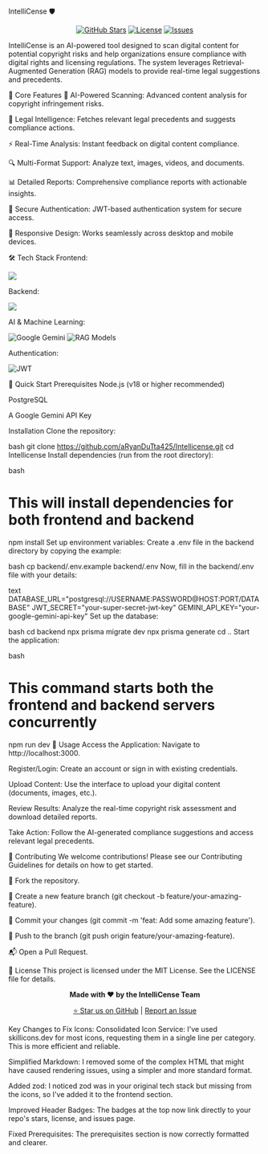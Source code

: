 IntelliCense 🛡️
<p align="center"> <a href="https://github.com/aRyanDuTta425/Intellicense/stargazers"><img src="https://img.shields.io/github/stars/aRyanDuTta425/Intellicense?style=for-the-badge&logo=github&color=FFC107" alt="GitHub Stars"/></a> <a href="https://github.com/aRyanDuTta425/Intellicense/blob/main/LICENSE"><img src="https://img.shields.io/github/license/aRyanDuTta425/Intellicense?style=for-the-badge&logo=opensourceinitiative&color=4CAF50" alt="License"/></a> <a href="https://github.com/aRyanDuTta425/Intellicense/issues"><img src="https://img.shields.io/github/issues/aRyanDuTta425/Intellicense?style=for-the-badge&logo=github&color=F44336" alt="Issues"/></a> </p>
IntelliCense is an AI-powered tool designed to scan digital content for potential copyright risks and help organizations ensure compliance with digital rights and licensing regulations. The system leverages Retrieval-Augmented Generation (RAG) models to provide real-time legal suggestions and precedents.

🌟 Core Features
🧠 AI-Powered Scanning: Advanced content analysis for copyright infringement risks.

📜 Legal Intelligence: Fetches relevant legal precedents and suggests compliance actions.

⚡ Real-Time Analysis: Instant feedback on digital content compliance.

🔍 Multi-Format Support: Analyze text, images, videos, and documents.

📊 Detailed Reports: Comprehensive compliance reports with actionable insights.

🔐 Secure Authentication: JWT-based authentication system for secure access.

📱 Responsive Design: Works seamlessly across desktop and mobile devices.

🛠️ Tech Stack
Frontend:

<p> <a href="https://skillicons.dev"> <img src="https://skillicons.dev/icons?i=react,ts,tailwind,html,css,zod" /> </a> </p>
Backend:

<p> <a href="https://skillicons.dev"> <img src="https://skillicons.dev/icons?i=nodejs,express,prisma,postgresql" /> </a> </p>
AI & Machine Learning:

<p> <img src="https://img.shields.io/badge/Google%20Gemini-8E75B2?style=for-the-badge&logo=googlegemini&logoColor=white" alt="Google Gemini"/> <img src="https://img.shields.io/badge/RAG%20Models-FF6B6B?style=for-the-badge&logo=robotframework&logoColor=white" alt="RAG Models"/> </p>
Authentication:

<p> <img src="https://img.shields.io/badge/JWT-000000?style=for-the-badge&logo=jsonwebtokens&logoColor=white" alt="JWT"/> </p>
🚀 Quick Start
Prerequisites
Node.js (v18 or higher recommended)

PostgreSQL

A Google Gemini API Key

Installation
Clone the repository:

bash
git clone https://github.com/aRyanDuTta425/Intellicense.git
cd Intellicense
Install dependencies (run from the root directory):

bash
# This will install dependencies for both frontend and backend
npm install
Set up environment variables:
Create a .env file in the backend directory by copying the example:

bash
cp backend/.env.example backend/.env
Now, fill in the backend/.env file with your details:

text
DATABASE_URL="postgresql://USERNAME:PASSWORD@HOST:PORT/DATABASE"
JWT_SECRET="your-super-secret-jwt-key"
GEMINI_API_KEY="your-google-gemini-api-key"
Set up the database:

bash
cd backend
npx prisma migrate dev
npx prisma generate
cd ..
Start the application:

bash
# This command starts both the frontend and backend servers concurrently
npm run dev
📖 Usage
Access the Application: Navigate to http://localhost:3000.

Register/Login: Create an account or sign in with existing credentials.

Upload Content: Use the interface to upload your digital content (documents, images, etc.).

Review Results: Analyze the real-time copyright risk assessment and download detailed reports.

Take Action: Follow the AI-generated compliance suggestions and access relevant legal precedents.

🤝 Contributing
We welcome contributions! Please see our Contributing Guidelines for details on how to get started.

🍴 Fork the repository.

🌱 Create a new feature branch (git checkout -b feature/your-amazing-feature).

📝 Commit your changes (git commit -m 'feat: Add some amazing feature').

🚀 Push to the branch (git push origin feature/your-amazing-feature).

📬 Open a Pull Request.

📜 License
This project is licensed under the MIT License. See the LICENSE file for details.

<p align="center"> <strong>Made with ❤️ by the IntelliCense Team</strong> </p> <p align="center"> <a href="https://github.com/aRyanDuTta425/Intellicense/stargazers">⭐ Star us on GitHub</a> | <a href="https://github.com/aRyanDuTta425/Intellicense/issues">Report an Issue</a> </p>
Key Changes to Fix Icons:
Consolidated Icon Service: I've used skillicons.dev for most icons, requesting them in a single line per category. This is more efficient and reliable.

Simplified Markdown: I removed some of the complex HTML that might have caused rendering issues, using a simpler and more standard format.

Added zod: I noticed zod was in your original tech stack but missing from the icons, so I've added it to the frontend section.

Improved Header Badges: The badges at the top now link directly to your repo's stars, license, and issues page.

Fixed Prerequisites: The prerequisites section is now correctly formatted and clearer.
